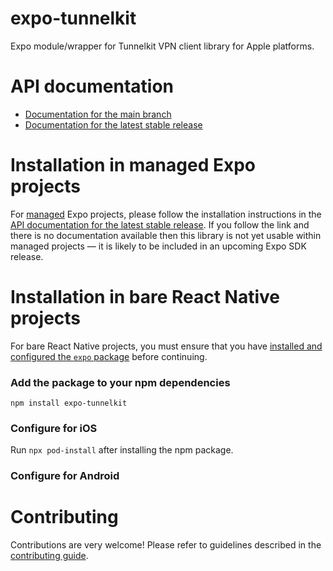 # expo-tunnelkit

Expo module/wrapper for Tunnelkit VPN client library for Apple platforms.

# API documentation

- [Documentation for the main branch](https://github.com/expo/expo/blob/main/docs/pages/versions/unversioned/sdk/tunnelkit.md)
- [Documentation for the latest stable release](https://docs.expo.dev/versions/latest/sdk/tunnelkit/)

# Installation in managed Expo projects

For [managed](https://docs.expo.dev/archive/managed-vs-bare/) Expo projects, please follow the installation instructions in the [API documentation for the latest stable release](#api-documentation). If you follow the link and there is no documentation available then this library is not yet usable within managed projects &mdash; it is likely to be included in an upcoming Expo SDK release.

# Installation in bare React Native projects

For bare React Native projects, you must ensure that you have [installed and configured the `expo` package](https://docs.expo.dev/bare/installing-expo-modules/) before continuing.

### Add the package to your npm dependencies

```
npm install expo-tunnelkit
```

### Configure for iOS

Run `npx pod-install` after installing the npm package.


### Configure for Android



# Contributing

Contributions are very welcome! Please refer to guidelines described in the [contributing guide]( https://github.com/expo/expo#contributing).
